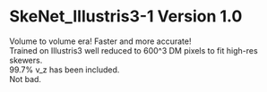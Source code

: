 # SkeNet_Illustris3-1 Version 1.0  
Volume to volume era! Faster and more accurate!  
Trained on Illustris3 well reduced to 600^3 DM pixels to fit high-res skewers.  
99.7% v_z has been included.  
Not bad.